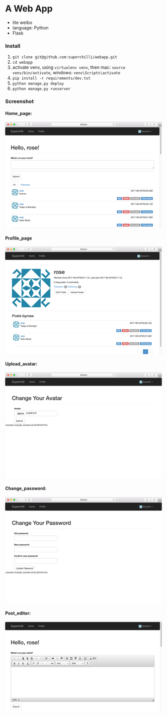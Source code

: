 # A Web App

- lite weibo
- language: Python
- Flask

### Install  
1. `git clone git@github.com:superchilli/webapp.git`  
2. `cd webapp`
3. activate venv, using `virtualenv venv`, then mac: `source venv/bin/avtivate`, windows: `venv\Scripts\activate`
4. `pip install -r requirements/dev.txt`
5. `python manage.py deploy`
6. `python manage.py runserver`

### Screenshot  
#### Home_page:  
![](https://github.com/superchilli/webapp/blob/master/app/static/Home_page.png?raw=true)  
#### Profile_page  
![](https://github.com/superchilli/webapp/blob/master/app/static/Profile_page.png?raw=true)  
#### Upload_avatar:  
![](https://github.com/superchilli/webapp/blob/master/app/static/upload_avatar.png?raw=true)  
#### Change_password:  
![](https://github.com/superchilli/webapp/blob/master/app/static/change_password.png?raw=true)
#### Post_editor:  
![](https://github.com/superchilli/webapp/blob/master/app/static/post_edit.png?raw=true)  

